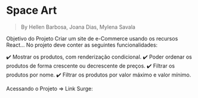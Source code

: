 
# Space Art

> By Hellen Barbosa, Joana Dias, Mylena Savala

Objetivo do Projeto
Criar um site de e-Commerce usando os recursos React... No projeto deve conter as seguintes funcionalidades:

✔️ Mostrar os produtos, com renderização condicional.
✔️ Poder ordenar os produtos de forma crescente ou decrescente de preços.
✔️ Filtrar os produtos por nome.
✔️ Filtrar os produtos por valor máximo e valor mínimo.

Acessando o Projeto
=> Link Surge: 
